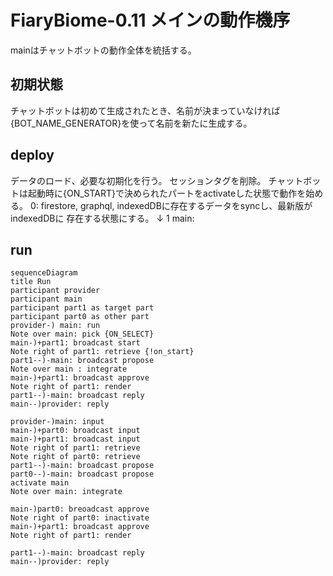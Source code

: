 FiaryBiome-0.11 メインの動作機序
==========================================

mainはチャットボットの動作全体を統括する。

## 初期状態
チャットボットは初めて生成されたとき、名前が決まっていなければ{BOT_NAME_GENERATOR}を使って名前を新たに生成する。

## deploy
データのロード、必要な初期化を行う。
セッションタグを削除。
チャットボットは起動時に{ON_START}で決められたパートをactivateした状態で動作を始める。
0: firestore, graphql, indexedDBに存在するデータをsyncし、最新版がindexedDBに
    存在する状態にする。
↓
1 main: 

## run

```mermaid
sequenceDiagram
title Run
participant provider
participant main
participant part1 as target part
participant part0 as other part
provider-) main: run
Note over main: pick {ON_SELECT}
main-)+part1: broadcast start
Note right of part1: retrieve {!on_start}
part1--)-main: broadcast propose
Note over main : integrate
main-)+part1: broadcast approve
Note right of part1: render
part1--)-main: broadcast reply
main--)provider: reply

provider-)main: input
main-)+part0: broadcast input
main-)+part1: broadcast input
Note right of part1: retrieve
Note right of part0: retrieve
part1--)-main: broadcast propose
part0--)-main: broadcast propose
activate main
Note over main: integrate

main-)part0: breoadcast approve
Note right of part0: inactivate
main-)+part1: broadcast approve
Note right of part1: render

part1--)-main: broadcast reply
main--)provider: reply

```
